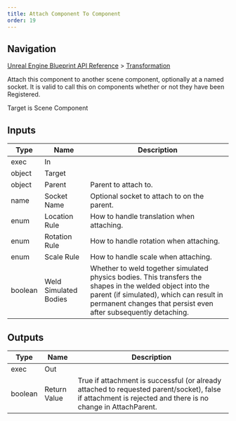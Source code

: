 ```yaml
---
title: Attach Component To Component
order: 19
---
```

## Navigation

[Unreal Engine Blueprint API Reference](https://dev.epicgames.com/documentation/en-us/unreal-engine/BlueprintAPI) > [Transformation](https://dev.epicgames.com/documentation/en-us/unreal-engine/BlueprintAPI/Transformation)

Attach this component to another scene component, optionally at a named socket. It is valid to call this on components whether or not they have been Registered.

Target is Scene Component

## Inputs

| Type | Name | Description |
| --- | --- | --- |
| exec | In |  |
| object | Target |  |
| object | Parent | Parent to attach to. |
| name | Socket Name | Optional socket to attach to on the parent. |
| enum | Location Rule | How to handle translation when attaching. |
| enum | Rotation Rule | How to handle rotation when attaching. |
| enum | Scale Rule | How to handle scale when attaching. |
| boolean | Weld Simulated Bodies | Whether to weld together simulated physics bodies. This transfers the shapes in the welded object into the parent (if simulated), which can result in permanent changes that persist even after subsequently detaching. |

## Outputs

| Type | Name | Description |
| --- | --- | --- |
| exec | Out |  |
| boolean | Return Value | True if attachment is successful (or already attached to requested parent/socket), false if attachment is rejected and there is no change in AttachParent. |
